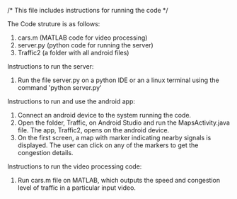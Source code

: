 /* This file includes instructions for running the code */

The Code struture is as follows:

1. cars.m (MATLAB code for video processing)
2. server.py (python code for running the server)
3. Traffic2 (a folder with all android files)


Instructions to run the server:

1. Run the file server.py on a python IDE or an a linux terminal using the command 'python server.py'

Instructions to run and use the android app:

1. Connect an android device to the system running the code.
2. Open the folder, Traffic, on Android Studio and run the MapsActivity.java file. The app, Traffic2, opens on the android device.
3. On the first screen, a map with marker indicating nearby signals is displayed. The user can click on any of the markers to get the 	congestion details.


Instructions to run the video processing code:

1. Run cars.m file on MATLAB, which outputs the speed and congestion level of traffic in a particular input video.
